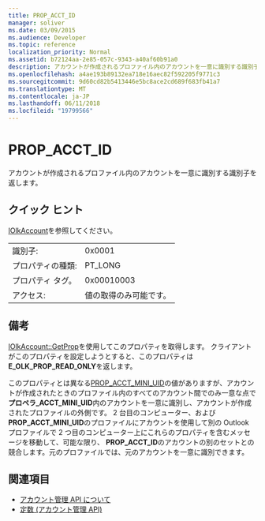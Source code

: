 ```yaml
---
title: PROP_ACCT_ID
manager: soliver
ms.date: 03/09/2015
ms.audience: Developer
ms.topic: reference
localization_priority: Normal
ms.assetid: b72124aa-2e85-057c-9343-a40af60b91a0
description: アカウントが作成されるプロファイル内のアカウントを一意に識別する識別子を返します。
ms.openlocfilehash: a4ae193b89132ea718e16aec82f592205f9771c3
ms.sourcegitcommit: 9d60cd82b5413446e5bc8ace2cd689f683fb41a7
ms.translationtype: MT
ms.contentlocale: ja-JP
ms.lasthandoff: 06/11/2018
ms.locfileid: "19799566"
---
```

# <a name="propacctid"></a>PROP_ACCT_ID

アカウントが作成されるプロファイル内のアカウントを一意に識別する識別子を返します。
  
## <a name="quick-info"></a>クイック ヒント

[IOlkAccount](iolkaccount.md)を参照してください。
  
|||
|:-----|:-----|
|識別子:  <br/> |0x0001  <br/> |
|プロパティの種類:  <br/> |PT_LONG  <br/> |
|プロパティ タグ。  <br/> |0x00010003  <br/> |
|アクセス:  <br/> |値の取得のみ可能です。  <br/> |
   
## <a name="remarks"></a>備考

[IOlkAccount::GetProp](iolkaccount-getprop.md)を使用してこのプロパティを取得します。 クライアントがこのプロパティを設定しようとすると、このプロパティは**E_OLK_PROP_READ_ONLY**を返します。 
  
このプロパティとは異なる[PROP_ACCT_MINI_UID](prop_acct_mini_uid.md)の値がありますが、アカウントが作成されたときのプロファイル内のすべてのアカウント間でのみ一意な点で**プロペラ\_ACCT_MINI_UID**内のアカウントを一意に識別し、アカウントが作成されたプロファイルの外側です。 2 台目のコンピューター、および**PROP_ACCT_MINI_UID**のプロファイルにアカウントを使用して別の Outlook プロファイルで 2 つ目のコンピューター上にこれらのプロパティを含むメッセージを移動して、可能な限り、 **PROP_ACCT_ID**のアカウントの別のセットとの競合します。元のプロファイルでは、元のアカウントを一意に識別できます。 
  
## <a name="see-also"></a>関連項目

- [アカウント管理 API について](about-the-account-management-api.md)  
- [定数 (アカウント管理 API)](constants-account-management-api.md)

